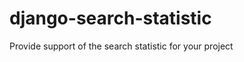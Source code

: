 django-search-statistic
=======================

Provide support of the search statistic for your project
